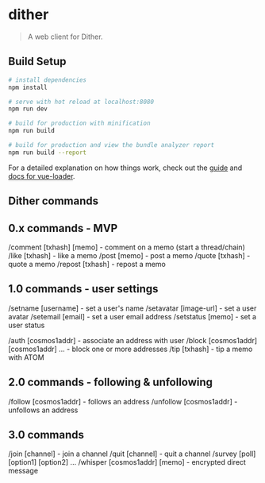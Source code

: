 # dither

> A web client for Dither.

## Build Setup

``` bash
# install dependencies
npm install

# serve with hot reload at localhost:8080
npm run dev

# build for production with minification
npm run build

# build for production and view the bundle analyzer report
npm run build --report
```

For a detailed explanation on how things work, check out the [guide](http://vuejs-templates.github.io/webpack/) and [docs for vue-loader](http://vuejs.github.io/vue-loader).

## Dither commands

## 0.x commands - MVP
/comment [txhash] [memo] - comment on a memo (start a thread/chain)
/like [txhash] - like a memo
/post [memo] - post a memo
/quote [txhash] - quote a memo
/repost [txhash] - repost a memo

## 1.0 commands - user settings

/setname [username] - set a user's name
/setavatar [image-url] - set a user avatar
/setemail [email] - set a user email address
/setstatus [memo] - set a user status

/auth [cosmos1addr] - associate an address with user
/block [cosmos1addr] [cosmos1addr] ... - block one or more addresses
/tip [txhash] - tip a memo with ATOM

## 2.0 commands - following & unfollowing

/follow [cosmos1addr] - follows an address
/unfollow [cosmos1addr] - unfollows an address

## 3.0 commands

/join [channel] - join a channel
/quit [channel] - quit a channel
/survey [poll] [option1] [option2] ...
/whisper [cosmos1addr] [memo] - encrypted direct message
